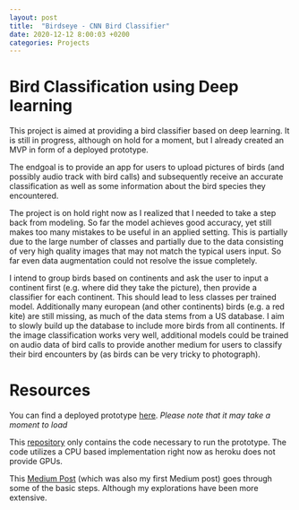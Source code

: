 ```yaml
---
layout: post
title:  "Birdseye - CNN Bird Classifier"
date: 2020-12-12 8:00:03 +0200
categories: Projects
---
```


# Bird Classification using Deep learning

This project is aimed at providing a bird classifier based on deep learning. It is still in progress, although on hold for a moment, but I already created an MVP in form of a deployed prototype.

The endgoal is to provide an app for users to upload pictures of birds (and possibly audio track with bird calls) and subsequently receive an accurate classification as well as some information about the bird species they encountered.

The project is on hold right now as I realized that I needed to take a step back from modeling. So far the model achieves good accuracy, yet still makes too many mistakes to be useful in an applied setting. This is partially due to the large number of classes and partially due to the data consisting of very high quality images that may not match the typical users input. So far even data augmentation could not resolve the issue completely.

I intend to group birds based on continents and ask the user to input a continent first (e.g. where did they take the picture), then provide a classifier for each continent. This should lead to less classes per trained model. 
Additionally many european (and other continents) birds (e.g. a red kite) are still missing, as much of the data stems from a US database. I aim to slowly build up the database to include more birds from all continents.
If the image classification works very well, additional models could be trained on audio data of bird calls to provide another medium for users to classify their bird encounters by (as birds can be very tricky to photograph).

# Resources
You can find a deployed prototype [here](https://birds-eye.herokuapp.com/). *Please note that it may take a moment to load*

This [repository](https://github.com/MerlinSchaefer/birdseye) only contains the code necessary to run the prototype. The code utilizes a CPU based implementation right now as heroku does not provide GPUs.

This [Medium Post](https://towardsdatascience.com/quick-and-easy-deep-learning-webapp-762f92f19f46) (which was also my first Medium post) goes through some of the basic steps. Although my explorations have been more extensive.